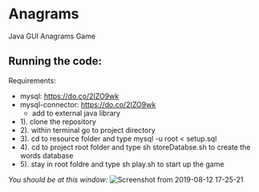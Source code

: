 # Anagrams
Java GUI Anagrams Game

## Running the code:
Requirements: 
  * mysql: https://do.co/2IZO9wk
  * mysql-connector: https://do.co/2IZO9wk
      * add to external java library
* 1). clone the repository
* 2). within terminal go to project directory
* 3). cd to resource folder and type mysql -u root < setup.sql 
* 4). cd to project root folder and type sh storeDatabse.sh to create the words database
* 5). stay in root foldre and type sh play.sh to start up the game

*You should be at this window:*
![Screenshot from 2019-08-12 17-25-21](https://user-images.githubusercontent.com/47041789/62899630-38bf9f80-bd26-11e9-8c67-feb2fb7b1d86.png)

      
      

